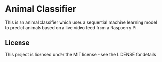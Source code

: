 # Animal Classifier
This is an animal classifier which uses a sequential machine learning model to predict animals based on a live video feed from a Raspberry Pi. 

## License
This project is licensed under the MIT license - see the LICENSE for details